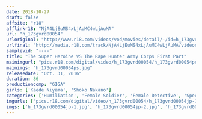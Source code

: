 ```yaml
---
date: 2018-10-27
draft: false
affsite: "r18"
afflinkr18: "NjA4LjEuMS4xLjAuMC4wLjAuMA"
url: "h_173gvrd00054"
urloriginal: "http://www.r18.com/videos/vod/movies/detail/-/id=h_173gvrd00054"
urlfinal: "http://media.r18.com/track/NjA4LjEuMS4xLjAuMC4wLjAuMA/videos/vod/movies/detail/-/id=h_173gvrd00054"
samplevid: "----"
title: "The Super Heroine VS The Rape Hunter Army Corps First Part"
mainimgurl: "pics.r18.com/digital/video/h_173gvrd00054/h_173gvrd00054ps.jpg"
mainimgs: "h_173gvrd00054ps.jpg"
releasedate: "Oct. 31, 2016"
duration: 86
productioncomp: "GIGA"
girls: ['Kaede Niyama', 'Shoko Nakano']
categories: ['Humiliation', 'Female Soldier', 'Female Detective', 'Special Effects', 'Action']
imgurls: ['pics.r18.com/digital/video/h_173gvrd00054/h_173gvrd00054jp-1.jpg', 'pics.r18.com/digital/video/h_173gvrd00054/h_173gvrd00054jp-2.jpg', 'pics.r18.com/digital/video/h_173gvrd00054/h_173gvrd00054jp-3.jpg', 'pics.r18.com/digital/video/h_173gvrd00054/h_173gvrd00054jp-4.jpg', 'pics.r18.com/digital/video/h_173gvrd00054/h_173gvrd00054jp-5.jpg', 'pics.r18.com/digital/video/h_173gvrd00054/h_173gvrd00054jp-6.jpg', 'pics.r18.com/digital/video/h_173gvrd00054/h_173gvrd00054jp-7.jpg', 'pics.r18.com/digital/video/h_173gvrd00054/h_173gvrd00054jp-8.jpg', 'pics.r18.com/digital/video/h_173gvrd00054/h_173gvrd00054jp-9.jpg', 'pics.r18.com/digital/video/h_173gvrd00054/h_173gvrd00054jp-10.jpg', 'pics.r18.com/digital/video/h_173gvrd00054/h_173gvrd00054jp-11.jpg', 'pics.r18.com/digital/video/h_173gvrd00054/h_173gvrd00054jp-12.jpg', 'pics.r18.com/digital/video/h_173gvrd00054/h_173gvrd00054jp-13.jpg', 'pics.r18.com/digital/video/h_173gvrd00054/h_173gvrd00054jp-14.jpg', 'pics.r18.com/digital/video/h_173gvrd00054/h_173gvrd00054jp-15.jpg', 'pics.r18.com/digital/video/h_173gvrd00054/h_173gvrd00054jp-16.jpg', 'pics.r18.com/digital/video/h_173gvrd00054/h_173gvrd00054jp-17.jpg', 'pics.r18.com/digital/video/h_173gvrd00054/h_173gvrd00054jp-18.jpg', 'pics.r18.com/digital/video/h_173gvrd00054/h_173gvrd00054jp-19.jpg', 'pics.r18.com/digital/video/h_173gvrd00054/h_173gvrd00054jp-20.jpg']
imgs: ['h_173gvrd00054jp-1.jpg', 'h_173gvrd00054jp-2.jpg', 'h_173gvrd00054jp-3.jpg', 'h_173gvrd00054jp-4.jpg', 'h_173gvrd00054jp-5.jpg', 'h_173gvrd00054jp-6.jpg', 'h_173gvrd00054jp-7.jpg', 'h_173gvrd00054jp-8.jpg', 'h_173gvrd00054jp-9.jpg', 'h_173gvrd00054jp-10.jpg', 'h_173gvrd00054jp-11.jpg', 'h_173gvrd00054jp-12.jpg', 'h_173gvrd00054jp-13.jpg', 'h_173gvrd00054jp-14.jpg', 'h_173gvrd00054jp-15.jpg', 'h_173gvrd00054jp-16.jpg', 'h_173gvrd00054jp-17.jpg', 'h_173gvrd00054jp-18.jpg', 'h_173gvrd00054jp-19.jpg', 'h_173gvrd00054jp-20.jpg']
---
```

